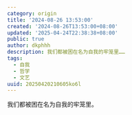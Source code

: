 ```yaml
---
category: origin
title: '2024-08-26 13:53:00'
created: '2024-08-26T13:53:00+08:00'
updated: '2025-04-24T22:38:38+08:00'
public: true
author: dkphhh
description: 我们都被困在名为自我的牢笼里……
tags:
  - 自我
  - 哲学
  - 文艺
uuid: 20250420210605ko6l
---
```


我们都被困在名为自我的牢笼里。
